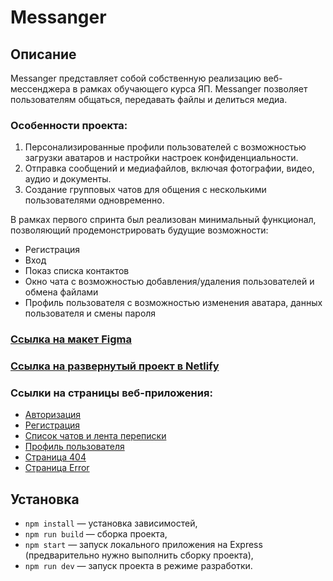 # Messanger
## Описание

Messanger представляет собой собственную реализацию веб-мессенджера в рамках обучающего курса ЯП. Messanger позволяет пользователям общаться, передавать файлы и делиться медиа.

### Особенности проекта:
1. Персонализированные профили пользователей с возможностью загрузки аватаров и настройки настроек конфиденциальности.
2. Отправка сообщений и медиафайлов, включая фотографии, видео, аудио и документы.
3. Создание групповых чатов для общения с несколькими пользователями одновременно.

В рамках первого спринта был реализован минимальный функционал, позволяющий продемонстрировать будущие возможности:
- Регистрация
- Вход
- Показ списка контактов
- Окно чата с возможностью добавления/удаления пользователей и обмена файлами
- Профиль пользователя с возможностью изменения аватара, данных пользователя и смены пароля

### [Ссылка на макет Figma](https://www.figma.com/file/Px6xYdS2EVS5zFXohXAxlw/messanger?type=design&node-id=8%3A3755&mode=design&t=HpvNLSCUtt9JPSJn-1)

### [Ссылка на развернутый проект в Netlify](https://messanger-app-vinnikviv.netlify.app/) 

### Ссылки на страницы веб-приложения:
- [Авторизация](https://messanger-app-vinnikviv.netlify.app/login)
- [Регистрация](https://messanger-app-vinnikviv.netlify.app/register)
- [Список чатов и лента переписки](https://messanger-app-vinnikviv.netlify.app/main)
- [Профиль пользователя](https://messanger-app-vinnikviv.netlify.app/profile)
- [Страница 404](https://messanger-app-vinnikviv.netlify.app/404)
- [Страница Error](https://messanger-app-vinnikviv.netlify.app/error)


## Установка

- `npm install` — установка зависимостей,
- `npm run build` — сборка проекта,
- `npm start` — запуск локального приложения на Express (предварительно нужно выполнить сборку проекта),
- `npm run dev` — запуск проекта в режиме разработки.
